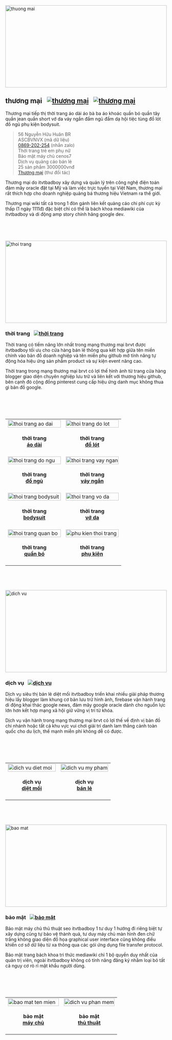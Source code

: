 <img alt="thuong mai" src="https://wiki.thuongmai.blog/images/f/f7/512-vietnam.jpg" width="100%" height="256px"/>

## thương mại&nbsp;&nbsp;&nbsp;[![thương mại](https://www.thuongmai.blog/image/pinterest.png "Thương mại Pinterest")](https://www.pinterest.com/itvtbadboy/)&nbsp;&nbsp;&nbsp;[![thương mại](https://www.thuongmai.blog/image/youtube.png "Thương mại Youtube")](https://www.youtube.com/@thuongmaibrvt)
<p>Thương mại tiếp thị thời trang áo dài áo bà ba áo khoác quần bó quần tây quần jean quần short vớ da váy ngắn đầm ngủ đầm dạ hội tiệc tùng đồ lót đồ ngủ phụ kiện bodysuit.</p>

> 56 Nguyễn Hữu Huân BR<br/>
> ASCBVNVX (mã dữ liệu)<br/>
> <a href="https://zalo.me/869202254" title="thương mại" target="_blank">0869-202-254</a> (nhắn zalo)<br/>
> Thời trang trẻ em phụ nữ<br/>
> Bảo mật máy chủ cenos7<br/>
> Dịch vụ quảng cáo bán lẻ<br/>
> 25 sản phẩm 3000000vnđ<br/>
> <a href="mailto:thuongmaibrvt@gmail.com" title="thương mại" target="_blank">Thương mại</a> (thư đối tác)

<p>Thương mại do itvtbadboy xây dựng và quản lý trên công nghệ điện toán đám mây oracle đặt tại Mỹ và làm việc trực tuyến tại Việt Nam, thương mại rất thích hợp cho doanh nghiệp quảng bá thương hiệu Vietnam ra thế giới.</p>
<p>Thương mại wiki tất cả trong 1 đòn gánh liên kết quảng cáo chi phí cực kỳ thấp (1 ngày 1111đ) đặc biệt chỉ có thể là bách khoa mediawiki của itvtbadboy và di động amp story chính hãng google dev.</p>

<div style="padding-top: 30px; padding-bottom: 30px;"></div>

<img alt="thoi trang" src="https://wiki.thuongmai.blog/images/b/b9/Thoi-trang.jpg" width="100%" height="256px"/>

### thời trang&nbsp;&nbsp;&nbsp;[![thời trang](https://www.thuongmai.blog/image/awesome.svg "Thời trang  thương mại")](https://www.google.com/search?q=site%3Ahttps%3A%2F%2Fwww.thuongmai.blog%2F+thoitrang)
<p>Thời trang có tiềm năng lớn nhất trong mạng thương mại brvt được itvtbadboy tối ưu cho cửa hàng bán lẻ thông qua kết hợp giữa tên miền chính vào bản đồ doanh nghiệp và tên miền phụ github mở tính năng tự động hóa hiệu ứng sản phẩm product và sự kiện event nâng cao.</p>
<p>Thời trang trong mạng thương mại brvt có lợi thế hình ảnh từ trang cửa hàng blogger giao diện chuyên nghiệp lưu trữ và liên kết với thương hiệu github, bên cạnh đó cộng đồng pinterest cung cấp hiệu ứng danh mục không thua gì bản đồ google.</p>

<div style="padding-top: 30px; padding-bottom: 30px;"></div>

<table style="width: 100%;">
	<tr>
		<td style="width: 50%;">
			<img class="image" src="https://wiki.thuongmai.blog/images/6/66/Ao-dai-satin-trang.jpg" width="100%;" alt="thoi trang ao dai"/>
			<h4 style="text-align: center;">thời trang <br><a href="https://wiki.thuongmai.blog/index.php/MediaWiki:Ao_dai" title="thời trang áo dài" target="_blank">áo dài</a></h4>
		</td>
		<td style="width: 50%;">
			<img class="image" src="https://wiki.thuongmai.blog/images/b/ba/Do-lot-satin-xanh.jpg" width="100%;" alt="thoi trang do lot"/>
			<h4 style="text-align: center;">thời trang <br><a href="https://wiki.thuongmai.blog/index.php/MediaWiki:Do_lot" title="thời trang đồ lót" target="_blank">đồ lót</a></h4>
		</td>
	</tr>
	<tr>
		<td style="width: 50%;">
			<img class="image" src="https://wiki.thuongmai.blog/images/8/8a/Do-ngu-satin-trang.jpg" width="100%;" alt="thoi trang do ngu"/>
			<h4 style="text-align: center;">thời trang <br><a href="https://wiki.thuongmai.blog/index.php/MediaWiki:Do_ngu" title="thời trang đồ ngủ" target="_blank">đồ ngủ</a></h4>
		</td>
		<td style="width: 50%;">
			<img class="image" src="https://wiki.thuongmai.blog/images/9/92/Vay-ngan-satin-vang.jpg" width="100%;" alt="thoi trang vay ngan"/>
			<h4 style="text-align: center;">thời trang <br><a href="https://wiki.thuongmai.blog/index.php/MediaWiki:Vay_ngan" title="thời trang váy ngắn" target="_blank">váy ngắn</a></h4>
		</td>
	</tr>
	<tr>
		<td style="width: 50%;">
			<img class="image" src="https://wiki.thuongmai.blog/images/6/6e/Bodysuit-satin-xam.jpg" width="100%;" alt="thoi trang bodysuit"/>
			<h4 style="text-align: center;">thời trang <br><a href="https://wiki.thuongmai.blog/index.php/MediaWiki:Bodysuit" title="thời trang bodysuit" target="_blank">bodysuit</a></h4>
		</td>
		<td style="width: 50%;">
			<img class="image" src="https://wiki.thuongmai.blog/images/d/d1/Vo-da-luoi-trang.jpg" width="100%;" alt="thoi trang vo da"/>
			<h4 style="text-align: center;">thời trang <br><a href="https://wiki.thuongmai.blog/index.php/MediaWiki:Vo_da" title="thời trang vớ da" target="_blank">vớ da</a></h4>
		</td>
	</tr>
	<tr>
		<td style="width: 50%;">
			<img class="image" src="https://wiki.thuongmai.blog/images/1/1b/Legging-satin-xam.jpg" width="100%;" alt="thoi trang quan bo"/>
			<h4 style="text-align: center;">thời trang <br><a href="https://wiki.thuongmai.blog/index.php/MediaWiki:Legging" title="thời trang quần bó" target="_blank">quần bó</a></h4>
		</td>
		<td style="width: 50%;">
			<img class="image" src="https://wiki.thuongmai.blog/images/d/d8/Mat-kinh.jpg" width="100%;" alt="phu kien thoi trang"/>
			<h4 style="text-align: center;">thời trang <br><a href="https://wiki.thuongmai.blog/index.php/MediaWiki:Mat_kinh" title="phụ kiện thời trang" target="_blank">phụ kiện</a></h4>
		</td>
	</tr>
</table>

<div style="padding-top: 30px; padding-bottom: 30px;"></div>

<img alt="dich vu" src="https://wiki.thuongmai.blog/images/a/ab/Bootstrap-v4.jpg" width="100%" height="256px"/>

### dịch vụ&nbsp;&nbsp;&nbsp;[![dịch vụ](https://www.thuongmai.blog/image/awesome.svg "Dịch vụ thương mại")](https://www.google.com/search?q=site%3Ahttps%3A%2F%2Fwww.thuongmai.blog%2F+dichvu)
<p>Dịch vụ siêu thị bán lẻ diệt mối itvtbadboy triển khai nhiều giải pháp thương hiệu lấy blogger làm khung cơ bản lưu trữ hình ảnh, firebase vận hành trang di động khai thác google news, đám mây google oracle dành cho nguồn lực lớn hơn kết hợp mạng xã hội giữ vững vị trí từ khóa.</p>
<p>Dịch vụ vận hành trong mạng thương mại brvt có lợi thế về định vị bản đồ chi nhánh hoặc tất cả khu vực vui chơi giải trí danh lam thắng cảnh toàn quốc cho du lịch, thế mạnh miễn phí không dễ có được.</p>

<div style="padding-top: 30px; padding-bottom: 30px;"></div>

<table style="width: 100%;">
	<tr>
		<td style="width: 50%;">
			<img class="image" src="https://wiki.thuongmai.blog/images/e/ea/Logo-dietmoire.jpg" width="100%;" alt="dich vu diet moi"/>
			<h4 style="text-align: center;">dịch vụ <br><a href="https://wiki.thuongmai.blog/index.php/Category:Diet_moi_re" title="dịch vụ diệt mối" target="_blank">diệt mối</a></h4>
		</td>
		<td style="width: 50%;">
			<img class="image" src="https://wiki.thuongmai.blog/images/8/85/Dau-goi-buoi-su-dung.jpg" width="100%;" alt="dich vu my pham"/>
			<h4 style="text-align: center;">dịch vụ <br><a href="https://wiki.thuongmai.blog/index.php/MediaWiki:My_pham" title="dịch vụ mỹ phẩm" target="_blank">bán lẻ</a></h4>
		</td>
	</tr>
</table>

<div style="padding-top: 30px; padding-bottom: 30px;"></div>

<img alt="bao mat" src="https://wiki.thuongmai.blog/images/c/ce/Bao-mat.jpg" width="100%" height="256px"/>

### bảo mật&nbsp;&nbsp;&nbsp;[![bảo mật](https://www.thuongmai.blog/image/awesome.svg "Bảo mật thương mại")](https://www.google.com/search?q=site%3Ahttps%3A%2F%2Fwww.thuongmai.blog%2F+baomat)
<p>Bảo mật máy chủ thủ thuật seo itvtbadboy 1 tư duy 1 hướng đi riêng biệt tự xây dựng cũng tự bảo vệ thành quả, tư duy máy chủ màn hình đen chữ trắng không giao diện đồ họa graphical user interface cũng không điều khiển cơ sở dữ liệu từ xa thông qua các gói ứng dụng file transfer protocol.</p>
<p>Bảo mật trang bách khoa tri thức mediawiki chỉ 1 bộ quyền duy nhất của quản trị viên, ngoài itvtbadboy không có tính năng đăng ký nhằm loại bỏ tất cả nguy cơ rò rỉ mật khẩu người dùng.</p>

<div style="padding-top: 30px; padding-bottom: 30px;"></div>

<table style="width: 100%;">
	<tr>
		<td style="width: 50%;">
			<img class="image" src="https://wiki.thuongmai.blog/images/c/c9/Bao-mat-github.jpg" width="100%;" alt="bao mat ten mien"/>
			<h4 style="text-align: center;">bảo mật <br><a href="https://wiki.thuongmai.blog/index.php/MediaWiki:Ten_mien" title="bảo mật tên miền" target="_blank">máy chủ</a></h4>
		</td>
		<td style="width: 50%;">
			<img class="image" src="https://wiki.thuongmai.blog/images/6/6c/Ten-mien-mat-bao.jpg" width="100%;" alt="dich vu phan mem"/>
			<h4 style="text-align: center;">bảo mật <br><a href="https://wiki.thuongmai.blog/index.php/MediaWiki:Phan_mem" title="bảo mật phần mềm" target="_blank">thủ thuật</a></h4>
		</td>
	</tr>
</table>
